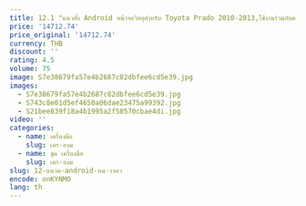 ```yaml
---
title: 12.1 "แนวตั้ง Android หน้าจอวิทยุสําหรับ Toyota Prado 2010-2013,ใช้งานร่วมกับควบคุมพวงมาลัย CANbus CarPlay
price: '14712.74'
price_original: '14712.74'
currency: THB
discount: ''
rating: 4.5
volume: 75
image: S7e38679fa57e4b2687c82dbfee6cd5e39.jpg
images:
  - S7e38679fa57e4b2687c82dbfee6cd5e39.jpg
  - S743c8e01d5ef4650a06dae23475a99392.jpg
  - S21bee839f18a4b1995a2f58570cbae4di.jpg
video: ''
categories:
  - name: เครื่องมือ
    slug: เคร-องม
  - name: ชุด เครื่องมือ
    slug: เคร-องม
slug: 12-แนวต-android-หน-าจอว
encode: onKYNMO
lang: th
---
```

  